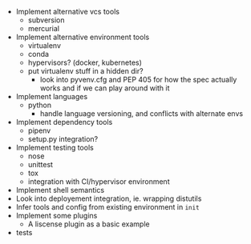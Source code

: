  - Implement alternative vcs tools
    - subversion
    - mercurial
 - Implement alternative environment tools
    - virtualenv
    - conda
    - hypervisors? (docker, kubernetes)
    - put virtualenv stuff in a hidden dir?
        - look into pyvenv.cfg and PEP 405 for how the spec actually works and
          if we can play around with it
 - Implement languages
    - python
        - handle language versioning, and conflicts with alternate envs
 - Implement dependency tools
    - pipenv
    - setup.py integration?
 - Implement testing tools
    - nose
    - unittest
    - tox
    - integration with CI/hypervisor environment
 - Implement shell semantics
 - Look into deployement integration, ie. wrapping distutils
 - Infer tools and config from existing environment in `init`
 - Implement some plugins
    - A liscense plugin as a basic example
 - tests


